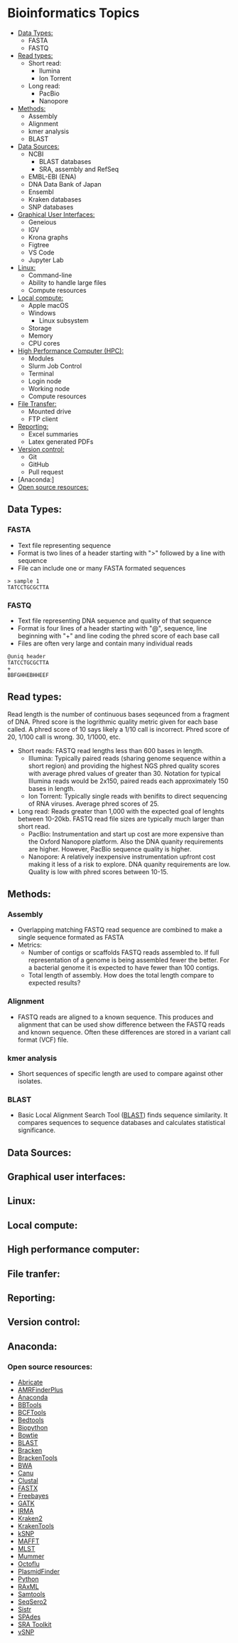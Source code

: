 # Bioinformatics Topics

- [Data Types:](#Data-Types)
  - FASTA
  - FASTQ
- [Read types:](#Read-types)
  - Short read:
    - Ilumina
    - Ion Torrent
  - Long read:
    - PacBio
    - Nanopore
- [Methods:](#Methods)
  - Assembly
  - Alignment
  - kmer analysis
  - BLAST
- [Data Sources:](#Data-Sources)
  - NCBI
    - BLAST databases
    - SRA, assembly and RefSeq
  - EMBL-EBI (ENA)
  - DNA Data Bank of Japan
  - Ensembl
  - Kraken databases
  - SNP databases
- [Graphical User Interfaces:](#Graphical-User-Interfaces)
  - Geneious
  - IGV
  - Krona graphs
  - Figtree
  - VS Code
  - Jupyter Lab
- [Linux:](#Linux)
  - Command-line
  - Ability to handle large files
  - Compute resources
- [Local compute:](#Local-compute)
  - Apple macOS
  - Windows
    - Linux subsystem
  - Storage
  - Memory
  - CPU cores
- [High Performance Computer (HPC):](#High-Performance-Computer)
  - Modules
  - Slurm Job Control
  - Terminal
  - Login node
  - Working node
  - Compute resources
- [File Transfer:](#File-Transfer)
  - Mounted drive
  - FTP client
- [Reporting:](#Reporting)
  - Excel summaries
  - Latex generated PDFs
- [Version control:](#Version-Control)
  - Git
  - GitHub
  - Pull request
- [Anaconda:]
- [Open source resources:](#Open-source-resources)

## Data Types:

### FASTA
- Text file representing sequence
- Format is two lines of a header starting with ">" followed by a line with sequence
- File can include one or many FASTA formated sequences
```
> sample 1
TATCCTGCGCTTA
```

### FASTQ
- Text file representing DNA sequence and quality of that sequence
- Format is four lines of a header starting with "@", sequence, line beginning with "+" and line coding the phred score of each base call
- Files are often very large and contain many individual reads
```
@uniq header
TATCCTGCGCTTA
+
BBFGHHEBHHEEF
```

## Read types:

Read length is the number of continuous bases seqeunced from a fragment of DNA.  Phred score is the logrithmic quality metric given for each base called.  A phred score of 10 says likely a 1/10 call is incorrect.  Phred score of 20, 1/100 call is wrong.  30, 1/1000, etc.

- Short reads: FASTQ read lengths less than 600 bases in length.
  - Illumina: Typically paired reads (sharing genome sequence within a short region) and providing the highest NGS phred quality scores with average phred values of greater than 30.  Notation for typical Illumina reads would be 2x150, paired reads each approximately 150 bases in length.
  - Ion Torrent: Typically single reads with benifits to direct sequencing of RNA viruses.  Average phred scores of 25.
- Long read: Reads greater than 1,000 with the expected goal of lenghts between 10-20kb.  FASTQ read file sizes are typically much larger than short read.
  - PacBio: Instrumentation and start up cost are more expensive than the Oxford Nanopore platform.  Also the DNA quanity requirements are higher.  However, PacBio sequence quality is higher.
  - Nanopore: A relatively inexpensive instrumentation upfront cost making it less of a risk to explore.  DNA quanity requirements are low.  Quality is low with phred scores between 10-15.

## Methods:

### Assembly
- Overlapping matching FASTQ read sequence are combined to make a single sequence formated as FASTA
- Metrics:
  - Number of contigs or scaffolds FASTQ reads assembled to.  If full representation of a genome is being assembled fewer the better.  For a bacterial genome it is expected to have fewer than 100 contigs.
  - Total length of assembly.  How does the total length compare to expected results?

### Alignment
- FASTQ reads are aligned to a known sequence.  This produces and alignment that can be used show difference between the FASTQ reads and known sequence.  Often these differences are stored in a variant call format (VCF) file.

### kmer analysis
- Short sequences of specific length are used to compare against other isolates.

### BLAST
- Basic Local Alignment Search Tool ([BLAST](https://blast.ncbi.nlm.nih.gov/Blast.cgi)) finds sequence similarity. It compares sequences to sequence databases and calculates statistical significance.

## Data Sources:

## Graphical user interfaces:

## Linux:

## Local compute:

## High performance computer:

## File tranfer:

## Reporting:

## Version control:

## Anaconda:
  
### Open source resources:

  - [Abricate](https://github.com/tseemann/abricate)
  - [AMRFinderPlus](https://www.ncbi.nlm.nih.gov/pathogens/antimicrobial-resistance/AMRFinder/)
  - [Anaconda](https://www.anaconda.com/)
  - [BBTools](https://jgi.doe.gov/data-and-tools/bbtools/)
  - [BCFTools](https://samtools.github.io/bcftools/)
  - [Bedtools](https://bedtools.readthedocs.io/en/latest/)
  - [Biopython](http://biopython.org/DIST/docs/tutorial/Tutorial.html)
  - [Bowtie](http://bowtie-bio.sourceforge.net/index.shtml)
  - [BLAST](https://blast.ncbi.nlm.nih.gov/Blast.cgi)
  - [Bracken](https://ccb.jhu.edu/software/bracken/)
  - [BrackenTools](https://github.com/jenniferlu717/Bracken)
  - [BWA](http://bio-bwa.sourceforge.net/)
  - [Canu](https://canu.readthedocs.io/en/latest/quick-start.html)
  - [Clustal](http://www.clustal.org/)
  - [FASTX](http://hannonlab.cshl.edu/fastx_toolkit/)
  - [Freebayes](https://github.com/freebayes/freebayes)
  - [GATK](https://gatk.broadinstitute.org/hc/en-us)
  - [IRMA](https://wonder.cdc.gov/amd/flu/irma/)
  - [Kraken2](https://ccb.jhu.edu/software/kraken2/)
  - [KrakenTools](https://github.com/jenniferlu717/KrakenTools)
  - [kSNP](https://sourceforge.net/projects/ksnp/)
  - [MAFFT](https://mafft.cbrc.jp/alignment/software/)
  - [MLST](https://github.com/tseemann/mlst)
  - [Mummer](https://mummer4.github.io/)
  - [Octoflu](https://github.com/flu-crew/octoFLU)
  - [PlasmidFinder](https://bitbucket.org/genomicepidemiology/plasmidfinder/src)
  - [Python](https://www.python.org/)
  - [RAxML](https://cme.h-its.org/exelixis/web/software/raxml/)
  - [Samtools](http://www.htslib.org/)
  - [SeqSero2](https://github.com/denglab/SeqSero2)
  - [Sistr](https://github.com/phac-nml/sistr_cmd)
  - [SPAdes](https://cab.spbu.ru/software/spades/)
  - [SRA Toolkit](https://www.ncbi.nlm.nih.gov/books/NBK158900/)
  - [vSNP](https://github.com/USDA-VS/vSNP)
